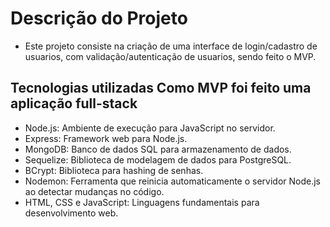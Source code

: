 # Descrição do Projeto
 - Este projeto consiste na criação de uma interface de login/cadastro de usuarios, com validação/autenticação de usuarios, sendo feito o MVP.

## Tecnologias utilizadas Como MVP foi feito uma aplicação full-stack
  - Node.js: Ambiente de execução para JavaScript no servidor.
  - Express: Framework web para Node.js.
  - MongoDB: Banco de dados SQL para armazenamento de dados.
  - Sequelize: Biblioteca de modelagem de dados para PostgreSQL.
  - BCrypt: Biblioteca para hashing de senhas.
  - Nodemon: Ferramenta que reinicia automaticamente o servidor Node.js ao detectar
  mudanças no código.
  - HTML, CSS e JavaScript: Linguagens fundamentais para desenvolvimento web.

